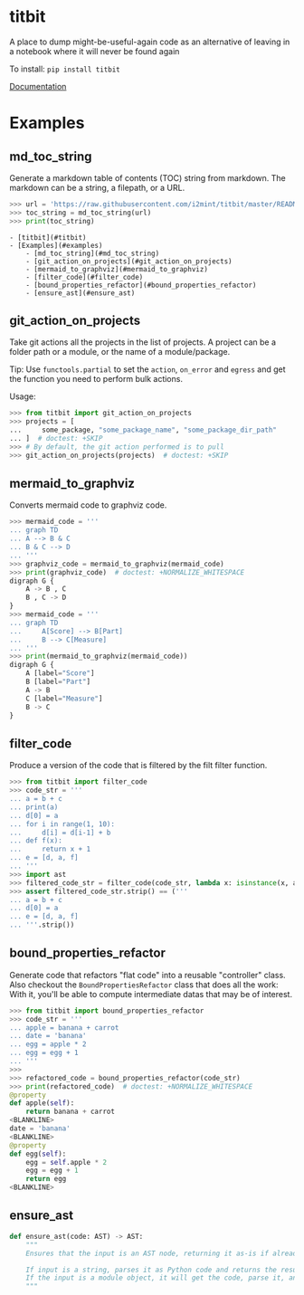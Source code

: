 # titbit

A place to dump might-be-useful-again code as an alternative of leaving in a notebook where it will never be found again

To install: `pip install titbit`

[Documentation](https://i2mint.github.io/titbit/)

# Examples

## md_toc_string

Generate a markdown table of contents (TOC) string from markdown.
The markdown can be a string, a filepath, or a URL.

```python
>>> url = 'https://raw.githubusercontent.com/i2mint/titbit/master/README.md'
>>> toc_string = md_toc_string(url)
>>> print(toc_string)
```

```
- [titbit](#titbit)
- [Examples](#examples)
    - [md_toc_string](#md_toc_string)
    - [git_action_on_projects](#git_action_on_projects)
    - [mermaid_to_graphviz](#mermaid_to_graphviz)
    - [filter_code](#filter_code)
    - [bound_properties_refactor](#bound_properties_refactor)
    - [ensure_ast](#ensure_ast)
```

## git_action_on_projects

Take git actions all the projects in the list of projects.
A project can be a folder path or a module, or the name of a module/package.

Tip: Use `functools.partial` to set the `action`, `on_error` and `egress` and get
the function you need to perform bulk actions.

Usage:

```python
>>> from titbit import git_action_on_projects
>>> projects = [
...     some_package, "some_package_name", "some_package_dir_path"
... ]  # doctest: +SKIP
>>> # By default, the git action performed is to pull
>>> git_action_on_projects(projects)  # doctest: +SKIP
```

## mermaid_to_graphviz

Converts mermaid code to graphviz code.

```python
>>> mermaid_code = '''
... graph TD
... A --> B & C
... B & C --> D
... '''
>>> graphviz_code = mermaid_to_graphviz(mermaid_code)
>>> print(graphviz_code)  # doctest: +NORMALIZE_WHITESPACE
digraph G {
    A -> B , C
    B , C -> D
}
>>> mermaid_code = '''
... graph TD
...     A[Score] --> B[Part]
...     B --> C[Measure]
... '''
>>> print(mermaid_to_graphviz(mermaid_code))
digraph G {
    A [label="Score"]
    B [label="Part"]
    A -> B
    C [label="Measure"]
    B -> C
}
```

## filter_code

Produce a version of the code that is filtered by the filt filter function.

```python
>>> from titbit import filter_code
>>> code_str = '''
... a = b + c
... print(a)
... d[0] = a
... for i in range(1, 10):
...     d[i] = d[i-1] + b
... def f(x):
...     return x + 1
... e = [d, a, f]
... '''
>>> import ast
>>> filtered_code_str = filter_code(code_str, lambda x: isinstance(x, ast.Assign))
>>> assert filtered_code_str.strip() == ('''
... a = b + c
... d[0] = a
... e = [d, a, f]
... '''.strip())
```

## bound_properties_refactor

Generate code that refactors "flat code" into a reusable "controller" class.
Also checkout the `BoundPropertiesRefactor` class that does all the work:
With it, you'll be able to compute intermediate datas that may be of interest.

```python
>>> from titbit import bound_properties_refactor
>>> code_str = '''
... apple = banana + carrot
... date = 'banana'
... egg = apple * 2
... egg = egg + 1
... '''
>>>
>>> refactored_code = bound_properties_refactor(code_str)
>>> print(refactored_code)  # doctest: +NORMALIZE_WHITESPACE
@property
def apple(self):
    return banana + carrot
<BLANKLINE>
date = 'banana'
<BLANKLINE>
@property
def egg(self):
    egg = self.apple * 2
    egg = egg + 1
    return egg
<BLANKLINE>
```

## ensure_ast

```python
def ensure_ast(code: AST) -> AST:
    """
    Ensures that the input is an AST node, returning it as-is if already an AST.

    If input is a string, parses it as Python code and returns the resulting AST.
    If the input is a module object, it will get the code, parse it, and return an AST.
    """
```
